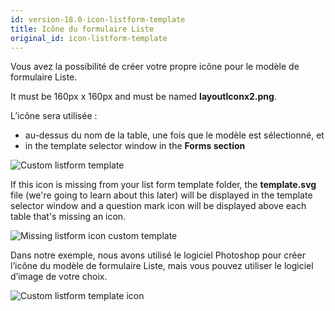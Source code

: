 ```yaml
---
id: version-18.0-icon-listform-template
title: Icône du formulaire Liste
original_id: icon-listform-template
---
```


Vous avez la possibilité de créer votre propre icône pour le modèle de formulaire Liste.

It must be 160px x 160px and must be named **layoutIconx2.png**.

L’icône sera utilisée :

* au-dessus du nom de la table, une fois que le modèle est sélectionné, et
* in the template selector window in the **Forms section**

![Custom listform template](assets/en/custom-listform/custom-listform-template.png)

If this icon is missing from your list form template folder, the **template.svg** file (we're going to learn about this later) will be displayed in the template selector window and a question mark icon will be displayed above each table that's missing an icon.

![Missing listform icon custom template](assets/en/custom-listform/missing-listform-icon-custom-template.png)

Dans notre exemple, nous avons utilisé le logiciel Photoshop pour créer l’icône du modèle de formulaire Liste, mais vous pouvez utiliser le logiciel d’image de votre choix.

![Custom listform template icon](assets/en/custom-listform/custom-list-form-icon.png)

